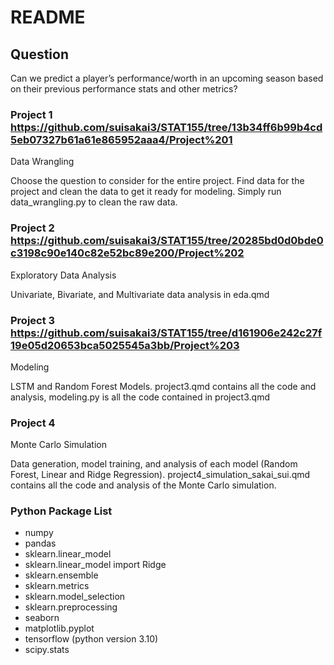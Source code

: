 # README


## Question

Can we predict a player’s performance/worth in an upcoming season based
on their previous performance stats and other metrics?

### Project 1 https://github.com/suisakai3/STAT155/tree/13b34ff6b99b4cd5eb07327b61a61e865952aaa4/Project%201
Data Wrangling

Choose the question to consider for the entire project.
Find data for the project and clean the data to get it ready for modeling.
Simply run data_wrangling.py to clean the raw data. 

### Project 2 https://github.com/suisakai3/STAT155/tree/20285bd0d0bde0c3198c90e140c82e52bc89e200/Project%202
Exploratory Data Analysis

Univariate, Bivariate, and Multivariate data analysis in eda.qmd

### Project 3 https://github.com/suisakai3/STAT155/tree/d161906e242c27f19e05d20653bca5025545a3bb/Project%203
Modeling

LSTM and Random Forest Models. project3.qmd contains all the code and analysis, modeling.py is all the code contained in project3.qmd

### Project 4
Monte Carlo Simulation

Data generation, model training, and analysis of each model (Random Forest, Linear and Ridge Regression).
project4_simulation_sakai_sui.qmd contains all the code and analysis of the Monte Carlo simulation. 

### Python Package List
- numpy
- pandas
- sklearn.linear_model
- sklearn.linear_model import Ridge
- sklearn.ensemble
- sklearn.metrics
- sklearn.model_selection
- sklearn.preprocessing
- seaborn
- matplotlib.pyplot
- tensorflow (python version 3.10)
- scipy.stats
